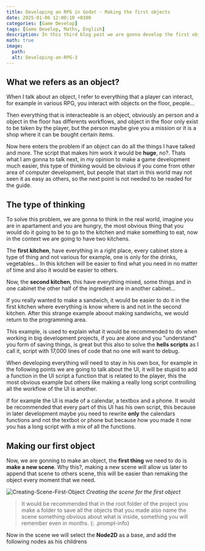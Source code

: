 ```yaml
---
title: Developing an RPG in Godot - Making the first objects
date: 2025-01-06 12:00:10 +0100
categories: [Game Develop]
tags: [Game Develop, Maths, English]
description: In this third blog post we are gonna develop the first objects, learning also about a really easy method to implement new things to our game.
math: true
image:
  path:
  alt: Developing-an-RPG-3
---
```


## What we refers as an object?

When I talk about an object, I refer to everything that a player can interact, for example in various RPG, you interact with objects on the floor, people...

Then everything that is interacteable is an object, obviously an person and a object in the floor has differents workflows, and object in the floor only exist to be taken by the player, but the person maybe give you a mission or it is a shop where it can be bought certain items. 

Now here enters the problem if an object can do all the things I have talked and more. The script that makes him work it would be **huge**, no?. Thats what I am gonna to talk next, in my opinion to make a game development much easier, this type of thinking would be obvious if you come from other area of computer development, but people that start in this world may not seen it as easy as others, so the next point is not needed to be readed for the guide.

## The type of thinking

To solve this problem, we are gonna to think in the real world, imagine you are in apartament and you are hungry, the most obvious thing that you would do it going to be to go to the kitchen and make something to eat, now in the context we are going to have two kitchens.

The **first kitchen**, have everything in a right place, every cabinet store a type of thing and not various for example, one is only for the drinks, vegetables... In this kitchen will be easier to find what you need in no matter of time and also it would be easier to others.

Now, the **second kitchen**, this have everything mixed, some things and in one cabinet the other half of the ingredient are in another cabinet...

If you really wanted to make a sandwich, it would be easier to do it in the first kitchen where everything is know where is and not in the second kitchen. After this strange example aboout making sandwichs, we would return to the programming area.

This example, is used to explain what it would be recommended to do when working in big development projects, if you are alone and you "understand" you form of saving things, is great but this also to solve the **hells scripts** as I call it, script with 17,000 lines of code that no one will want to debug.

When developing everything will need to stay in his own box, for example in the following points we are going to talk about the UI, it will be stupid to add a function in the UI script a function that is related to the player, this the most obvious example but others like making a really long script controlling all the workflow of the UI is another. 

If for example the UI is made of a calendar, a textbox and a phone. It would be recommended that every part of this UI has his own script, this because in later development maybe you need to rewrite **only** the calendars functions and not the textbot or phone but because how you made it now you has a long script with a mix of all the functions.

## Making our first object

Now, we are gonning to make an object, the **first thing** we need to do is **make a new scene**. Why this?, making a new scene will allow us later to append that scene to others scene, this will be easier than remaking the object every moment that we need.

![Creating-Scene-First-Object]()
_Creating the scene for the first object_

>It would be recommended that in the root folder of the project you make a folder to save all the objects that you made also name the scene something obvious about what is inside, something you will remember even in months.
{: .prompt-info}


Now in the scene we will select the **Node2D** as a base, and add the following nodes as his childrens 
